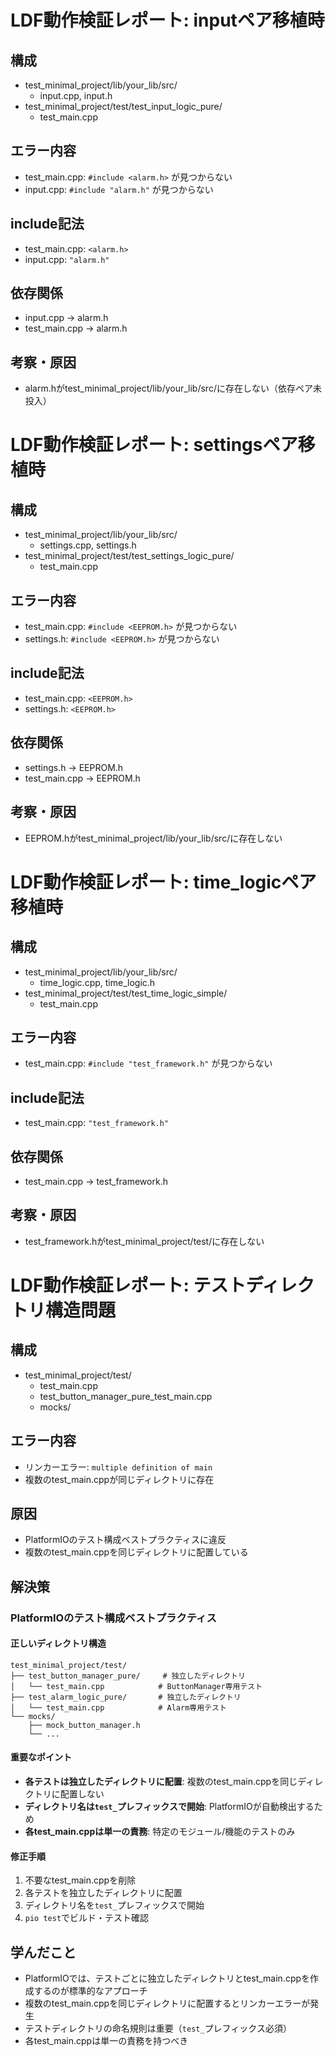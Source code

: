 # LDF動作検証レポート: inputペア移植時

## 構成
- test_minimal_project/lib/your_lib/src/
  - input.cpp, input.h
- test_minimal_project/test/test_input_logic_pure/
  - test_main.cpp

## エラー内容
- test_main.cpp: `#include <alarm.h>` が見つからない
- input.cpp: `#include "alarm.h"` が見つからない

## include記法
- test_main.cpp: `<alarm.h>`
- input.cpp: `"alarm.h"`

## 依存関係
- input.cpp → alarm.h
- test_main.cpp → alarm.h

## 考察・原因
- alarm.hがtest_minimal_project/lib/your_lib/src/に存在しない（依存ペア未投入） 


# LDF動作検証レポート: settingsペア移植時

## 構成
- test_minimal_project/lib/your_lib/src/
  - settings.cpp, settings.h
- test_minimal_project/test/test_settings_logic_pure/
  - test_main.cpp

## エラー内容
- test_main.cpp: `#include <EEPROM.h>` が見つからない
- settings.h: `#include <EEPROM.h>` が見つからない

## include記法
- test_main.cpp: `<EEPROM.h>`
- settings.h: `<EEPROM.h>`

## 依存関係
- settings.h → EEPROM.h
- test_main.cpp → EEPROM.h

## 考察・原因
- EEPROM.hがtest_minimal_project/lib/your_lib/src/に存在しない 


# LDF動作検証レポート: time_logicペア移植時

## 構成
- test_minimal_project/lib/your_lib/src/
  - time_logic.cpp, time_logic.h
- test_minimal_project/test/test_time_logic_simple/
  - test_main.cpp

## エラー内容
- test_main.cpp: `#include "test_framework.h"` が見つからない

## include記法
- test_main.cpp: `"test_framework.h"`

## 依存関係
- test_main.cpp → test_framework.h

## 考察・原因
- test_framework.hがtest_minimal_project/test/に存在しない 


# LDF動作検証レポート: テストディレクトリ構造問題

## 構成
- test_minimal_project/test/
  - test_main.cpp
  - test_button_manager_pure_test_main.cpp
  - mocks/

## エラー内容
- リンカーエラー: `multiple definition of main`
- 複数のtest_main.cppが同じディレクトリに存在

## 原因
- PlatformIOのテスト構成ベストプラクティスに違反
- 複数のtest_main.cppを同じディレクトリに配置している

## 解決策
### PlatformIOのテスト構成ベストプラクティス

#### 正しいディレクトリ構造
```
test_minimal_project/test/
├── test_button_manager_pure/     # 独立したディレクトリ
│   └── test_main.cpp            # ButtonManager専用テスト
├── test_alarm_logic_pure/       # 独立したディレクトリ
│   └── test_main.cpp            # Alarm専用テスト
└── mocks/
    ├── mock_button_manager.h
    └── ...
```

#### 重要なポイント
- **各テストは独立したディレクトリに配置**: 複数のtest_main.cppを同じディレクトリに配置しない
- **ディレクトリ名は`test_`プレフィックスで開始**: PlatformIOが自動検出するため
- **各test_main.cppは単一の責務**: 特定のモジュール/機能のテストのみ

#### 修正手順
1. 不要なtest_main.cppを削除
2. 各テストを独立したディレクトリに配置
3. ディレクトリ名を`test_`プレフィックスで開始
4. `pio test`でビルド・テスト確認

## 学んだこと
- PlatformIOでは、テストごとに独立したディレクトリとtest_main.cppを作成するのが標準的なアプローチ
- 複数のtest_main.cppを同じディレクトリに配置するとリンカーエラーが発生
- テストディレクトリの命名規則は重要（`test_`プレフィックス必須）
- 各test_main.cppは単一の責務を持つべき 